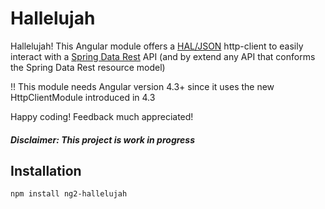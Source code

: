 # Hallelujah

Hallelujah! This Angular module offers a [HAL/JSON](http://stateless.co/hal_specification.html) http-client to easily interact with a [Spring Data Rest](https://projects.spring.io/spring-data-rest) API (and by extend any API that conforms the Spring Data Rest resource model)

!! This module needs Angular version 4.3+ since it uses the new HttpClientModule introduced in 4.3

Happy coding! Feedback much appreciated!

##### Disclaimer: This project is work in progress

## Installation
```
npm install ng2-hallelujah
```
  
